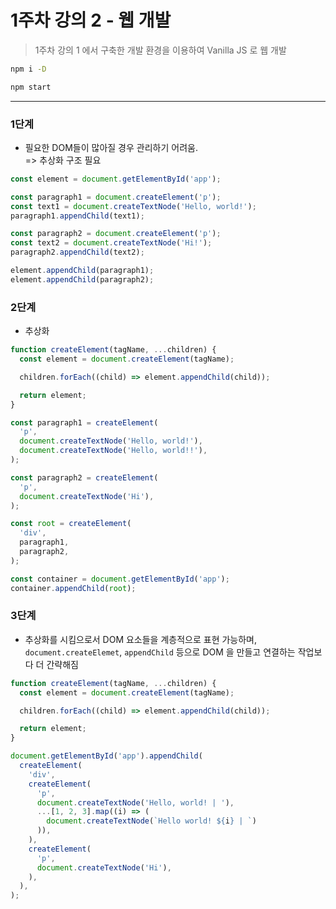# 1주차 강의 2 - 웹 개발

> 1주차 강의 1 에서 구축한 개발 환경을 이용하여 Vanilla JS 로 웹 개발

```sh
npm i -D
```

```sh
npm start
```

---

### 1단계
- 필요한 DOM들이 많아질 경우 관리하기 어려움.     
  => 추상화 구조 필요

```js
const element = document.getElementById('app');

const paragraph1 = document.createElement('p');
const text1 = document.createTextNode('Hello, world!');
paragraph1.appendChild(text1);

const paragraph2 = document.createElement('p');
const text2 = document.createTextNode('Hi!');
paragraph2.appendChild(text2);

element.appendChild(paragraph1);
element.appendChild(paragraph2);
```

### 2단계
- 추상화

```js
function createElement(tagName, ...children) {
  const element = document.createElement(tagName);

  children.forEach((child) => element.appendChild(child));

  return element;
}

const paragraph1 = createElement(
  'p',
  document.createTextNode('Hello, world!'),
  document.createTextNode('Hello, world!!'),
);

const paragraph2 = createElement(
  'p',
  document.createTextNode('Hi'),
);

const root = createElement(
  'div',
  paragraph1,
  paragraph2,
);

const container = document.getElementById('app');
container.appendChild(root);
```

### 3단계
- 추상화를 시킴으로서 DOM 요소들을 계층적으로 표현 가능하며,   
   `document.createElemet`, `appendChild` 등으로 DOM 을 만들고 연결하는 작업보다 더 간략해짐

```js
function createElement(tagName, ...children) {
  const element = document.createElement(tagName);

  children.forEach((child) => element.appendChild(child));

  return element;
}

document.getElementById('app').appendChild(
  createElement(
    'div',
    createElement(
      'p',
      document.createTextNode('Hello, world! | '),
      ...[1, 2, 3].map((i) => (
        document.createTextNode(`Hello world! ${i} | `)
      )),
    ),
    createElement(
      'p',
      document.createTextNode('Hi'),
    ),
  ),
);
```